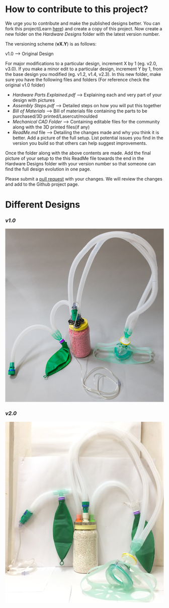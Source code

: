# How to contribute to this project? 

We urge you to contribute and make the published designs better. You can fork this project(Learn [here](https://www.youtube.com/watch?v=_NrSWLQsDL4)) and create a copy of this project. Now create a new folder on the *Hardware Designs* folder with the latest version number. 

The versioning scheme (**vX.Y**) is as follows: 

v1.0 --> Original Design 

For major modifications to a particular design, increment X by 1 (eg. v2.0, v3.0). If you make a minor edit to a particular design, increment Y by 1, from the base design you modified (eg. v1.2, v1.4, v2.3). 
In this new folder, make sure you have the following files and folders (For reference check the original v1.0 folder) 
- *Hardware Parts Explained.pdf* --> Explaining each and very part of your design with pictures 
- *Assembly Steps.pdf* --> Detailed steps on how you will put this together 
- *Bill of Materials* --> Bill of materials file containing the parts to be purchased/3D printed/Lasercut/moulded 
- *Mechanical CAD Folder* --> Containing editable files for the community along with the 3D printed files(if any) 
- *ReadMe.md* file --> Detailing the changes made and why you think it is better. Add a picture of the full setup. List potential issues you find in the version you build so that others can help suggest improvements. 

Once the folder along with the above contents are made. Add the final picture of your setup to the this ReadMe file towards the end in the Hardware Designs folder with your version number so that someone can find the full design evolution in one page. 

Please submit a [pull request](https://docs.github.com/en/github/collaborating-with-issues-and-pull-requests/about-pull-requests) with your changes. We will review the changes and add to the Github project page.

# Different Designs

### ***v1.0***

![v1.0](./v1.0/v1.0.png)

### ***v2.0***

![v2.0](./v2.0/v2.0.jpg)
